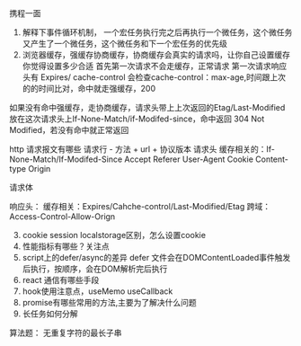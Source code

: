 携程一面
1. 解释下事件循环机制， 一个宏任务执行完之后再执行一个微任务，这个微任务又产生了一个微任务，这个微任务和下一个宏任务的优先级
2. 浏览器缓存，强缓存协商缓存，协商缓存会真实的请求吗，让你自己设置缓存你觉得设置多少合适
首先第一次请求不会走缓存，正常请求
第一次请求响应头有 Expires/ cache-control
会检查cache-control：max-age,时间跟上次的的时间比对，命中就走强缓存，200

如果没有命中强缓存，走协商缓存，请求头带上上次返回的Etag/Last-Modified 放在这次请求头上If-None-Match/if-Modifed-since，命中返回 304 Not Modified，若没有命中就正常返回

http 请求报文有哪些
请求行 - 方法 + url + 协议版本
请求头
缓存相关的：If-None-Match/If-Modifed-Since
Accept
Referer
User-Agent
Cookie
Content-type
Origin

请求体

响应头：
缓存相关：Expires/Cahche-control/Last-Modified/Etag
跨域：Access-Control-Allow-Orign



3. cookie session localstorage区别，怎么设置cookie
4. 性能指标有哪些？关注点
5. script上的defer/async的差异
  defer 文件会在DOMContentLoaded事件触发后执行，按顺序，会在DOM解析完后执行
6. react 通信有哪些手段
7. hook使用注意点，useMemo useCallback
8. promise有哪些常用的方法,主要为了解决什么问题
9. 长任务如何分解

算法题：
无重复字符的最长子串